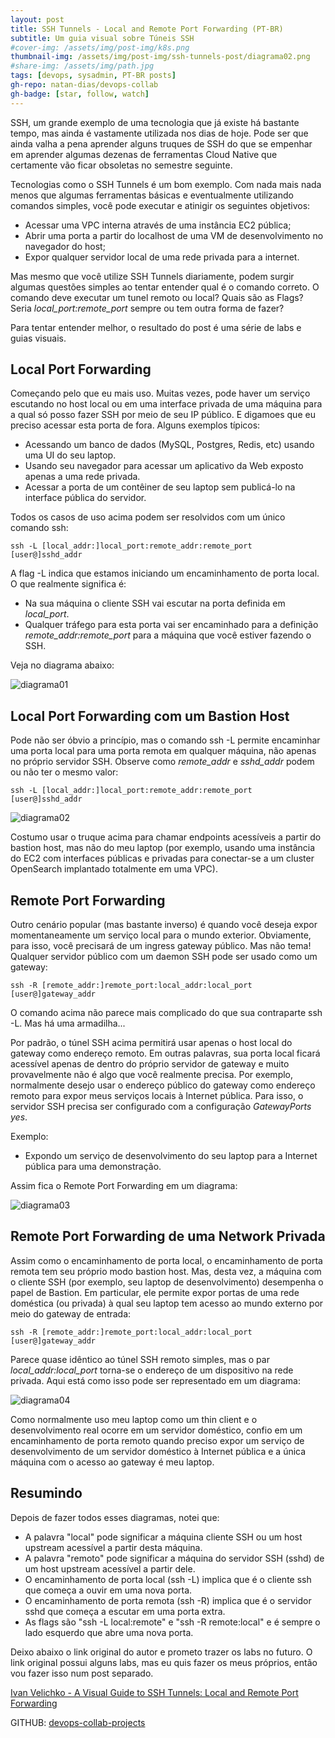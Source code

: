 ```yaml
---
layout: post
title: SSH Tunnels - Local and Remote Port Forwarding (PT-BR)
subtitle: Um guia visual sobre Túneis SSH
#cover-img: /assets/img/post-img/k8s.png
thumbnail-img: /assets/img/post-img/ssh-tunnels-post/diagrama02.png
#share-img: /assets/img/path.jpg
tags: [devops, sysadmin, PT-BR posts]
gh-repo: natan-dias/devops-collab
gh-badge: [star, follow, watch]
---
```


SSH, um grande exemplo de uma tecnologia que já existe há bastante tempo, mas ainda é vastamente utilizada nos dias de hoje. Pode ser que ainda valha a pena aprender alguns truques de SSH do que se empenhar em aprender algumas dezenas de ferramentas Cloud Native que certamente vão ficar obsoletas no semestre seguinte.

Tecnologias como o SSH Tunnels é um bom exemplo. Com nada mais nada menos que algumas ferramentas básicas e eventualmente utilizando comandos simples, você pode executar e atinigir os seguintes objetivos:

- Acessar uma VPC interna através de uma instância EC2 pública;
- Abrir uma porta a partir do localhost de uma VM de desenvolvimento no navegador do host;
- Expor qualquer servidor local de uma rede privada para a internet.

Mas mesmo que você utilize SSH Tunnels diariamente, podem surgir algumas questões simples ao tentar entender qual é o comando correto. O comando deve executar um tunel remoto ou local? Quais são as Flags? Seria *local_port:remote_port* sempre ou tem outra forma de fazer? 

Para tentar entender melhor, o resultado do post é uma série de labs e guias visuais.

## Local Port Forwarding

Começando pelo que eu mais uso. Muitas vezes, pode haver um serviço escutando no host local ou em uma interface privada de uma máquina para a qual só posso fazer SSH por meio de seu IP público. E digamoes que eu preciso acessar esta porta de fora. Alguns exemplos típicos:

- Acessando um banco de dados (MySQL, Postgres, Redis, etc) usando uma UI do seu laptop.
- Usando seu navegador para acessar um aplicativo da Web exposto apenas a uma rede privada.
- Acessar a porta de um contêiner de seu laptop sem publicá-lo na interface pública do servidor.

Todos os casos de uso acima podem ser resolvidos com um único comando ssh:

```
ssh -L [local_addr:]local_port:remote_addr:remote_port [user@]sshd_addr
```

A flag -L indica que estamos iniciando um encaminhamento de porta local. O que realmente significa é:

- Na sua máquina o cliente SSH vai escutar na porta definida em *local_port*.
- Qualquer tráfego para esta porta vai ser encaminhado para a definição *remote_addr:remote_port* para a máquina que você estiver fazendo o SSH.

Veja no diagrama abaixo:

![diagrama01](/assets/img/post-img/ssh-tunnels-post/diagrama01.png)

## Local Port Forwarding com um Bastion Host

Pode não ser óbvio a princípio, mas o comando ssh -L permite encaminhar uma porta local para uma porta remota em qualquer máquina, não apenas no próprio servidor SSH. Observe como *remote_addr* e *sshd_addr* podem ou não ter o mesmo valor:

```
ssh -L [local_addr:]local_port:remote_addr:remote_port [user@]sshd_addr
```

![diagrama02](/assets/img/post-img/ssh-tunnels-post/diagrama02.png)

Costumo usar o truque acima para chamar endpoints acessíveis a partir do bastion host, mas não do meu laptop (por exemplo, usando uma instância do EC2 com interfaces públicas e privadas para conectar-se a um cluster OpenSearch implantado totalmente em uma VPC).

## Remote Port Forwarding

Outro cenário popular (mas bastante inverso) é quando você deseja expor momentaneamente um serviço local para o mundo exterior. Obviamente, para isso, você precisará de um ingress gateway público. Mas não tema! Qualquer servidor público com um daemon SSH pode ser usado como um gateway:

```
ssh -R [remote_addr:]remote_port:local_addr:local_port [user@]gateway_addr
```

O comando acima não parece mais complicado do que sua contraparte ssh -L. Mas há uma armadilha...

Por padrão, o túnel SSH acima permitirá usar apenas o host local do gateway como endereço remoto. Em outras palavras, sua porta local ficará acessível apenas de dentro do próprio servidor de gateway e muito provavelmente não é algo que você realmente precisa. Por exemplo, normalmente desejo usar o endereço público do gateway como endereço remoto para expor meus serviços locais à Internet pública. Para isso, o servidor SSH precisa ser configurado com a configuração *GatewayPorts yes*.

Exemplo:

- Expondo um serviço de desenvolvimento do seu laptop para a Internet pública para uma demonstração.

Assim fica o Remote Port Forwarding em um diagrama:

![diagrama03](/assets/img/post-img/ssh-tunnels-post/diagrama03.png)

## Remote Port Forwarding de uma Network Privada

Assim como o encaminhamento de porta local, o encaminhamento de porta remota tem seu próprio modo bastion host. Mas, desta vez, a máquina com o cliente SSH (por exemplo, seu laptop de desenvolvimento) desempenha o papel de Bastion. Em particular, ele permite expor portas de uma rede doméstica (ou privada) à qual seu laptop tem acesso ao mundo externo por meio do gateway de entrada:

```
ssh -R [remote_addr:]remote_port:local_addr:local_port [user@]gateway_addr
```

Parece quase idêntico ao túnel SSH remoto simples, mas o par *local_addr:local_port* torna-se o endereço de um dispositivo na rede privada. Aqui está como isso pode ser representado em um diagrama:

![diagrama04](/assets/img/post-img/ssh-tunnels-post/diagrama04.png)

Como normalmente uso meu laptop como um thin client e o desenvolvimento real ocorre em um servidor doméstico, confio em um encaminhamento de porta remoto quando preciso expor um serviço de desenvolvimento de um servidor doméstico à Internet pública e a única máquina com o acesso ao gateway é meu laptop.

## Resumindo

Depois de fazer todos esses diagramas, notei que:

- A palavra "local" pode significar a máquina cliente SSH ou um host upstream acessível a partir desta máquina.
- A palavra "remoto" pode significar a máquina do servidor SSH (sshd) de um host upstream acessível a partir dele.
- O encaminhamento de porta local (ssh -L) implica que é o cliente ssh que começa a ouvir em uma nova porta.
- O encaminhamento de porta remota (ssh -R) implica que é o servidor sshd que começa a escutar em uma porta extra.
- As flags são "ssh -L local:remote" e "ssh -R remote:local" e é sempre o lado esquerdo que abre uma nova porta.

Deixo abaixo o link original do autor e prometo trazer os labs no futuro. O link original possui alguns labs, mas eu quis fazer os meus próprios, então vou fazer isso num post separado.

[Ivan Velichko - A Visual Guide to SSH Tunnels: Local and Remote Port Forwarding](https://iximiuz.com/en/posts/ssh-tunnels/)


GITHUB: [devops-collab-projects](https://github.com/natan-dias/devops-collab-projects)
